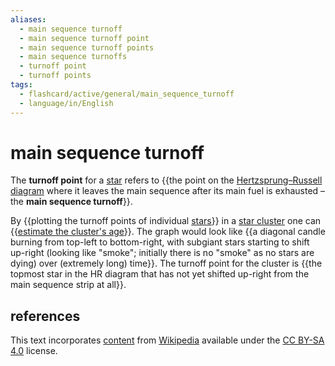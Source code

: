 ```yaml
---
aliases:
  - main sequence turnoff
  - main sequence turnoff point
  - main sequence turnoff points
  - main sequence turnoffs
  - turnoff point
  - turnoff points
tags:
  - flashcard/active/general/main_sequence_turnoff
  - language/in/English
---
```


# main sequence turnoff

The __turnoff point__ for a [star](star.md) refers to {{the point on the [Hertzsprung–Russell diagram](Hertzsprung–Russell%20diagram.md) where it leaves the main sequence after its main fuel is exhausted – the __main sequence turnoff__}}. <!--SR:!2024-10-10,59,310-->

By {{plotting the turnoff points of individual [stars](star.md)}} in a [star cluster](star%20cluster.md) one can {{[estimate the cluster's age](main%20sequence.md#evolutionary%20tracks.md)}}. The graph would look like {{a diagonal candle burning from top-left to bottom-right, with subgiant stars starting to shift up-right (looking like "smoke"; initially there is no "smoke" as no stars are dying) over (extremely long) time}}. The turnoff point for the cluster is {{the topmost star in the HR diagram that has not yet shifted up-right from the main sequence strip at all}}. <!--SR:!2025-05-05,209,310!2025-03-23,166,310!2024-10-27,59,270!2024-10-14,63,310-->

## references

This text incorporates [content](https://en.wikipedia.org/wiki/main_sequence_turnoff) from [Wikipedia](Wikipedia.md) available under the [CC BY-SA 4.0](https://creativecommons.org/licenses/by-sa/4.0/) license.
